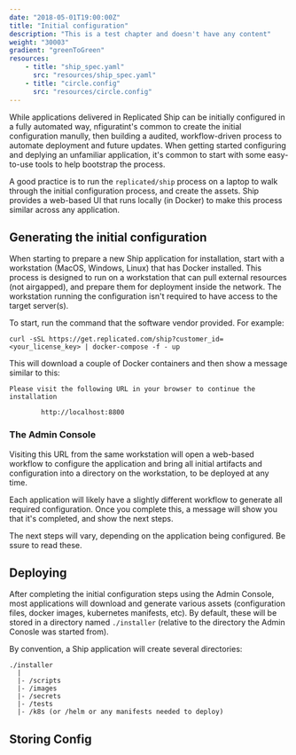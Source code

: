 ```yaml
---
date: "2018-05-01T19:00:00Z"
title: "Initial configuration"
description: "This is a test chapter and doesn't have any content"
weight: "30003"
gradient: "greenToGreen"
resources: 
    - title: "ship_spec.yaml"
      src: "resources/ship_spec.yaml"
    - title: "circle.config"
      src: "resources/circle.config"
---
```

While applications delivered in Replicated Ship can be initially configured in a fully automated way, nfiguratint's common to create the initial configuration manully, then building a audited, workflow-driven process to automate deployment and future updates. When getting started configuring and deplying an unfamiliar application, it's common to start with some easy-to-use tools to help bootstrap the process.

A good practice is to run the `replicated/ship` process on a laptop to walk through the initial configuration process, and create the assets. Ship provides a web-based UI that runs locally (in Docker) to make this process similar across any application.

## Generating the initial configuration

When starting to prepare a new Ship application for installation, start with a workstation (MacOS, Windows, Linux) that has Docker installed. This process is designed to run on a workstation that can pull external resources (not airgapped), and prepare them for deployment inside the network. The workstation running the configuration isn't required to have access to the target server(s).

To start, run the command that the software vendor provided. For example:

```shell
curl -sSL https://get.replicated.com/ship?customer_id=<your_license_key> | docker-compose -f - up
```

This will download a couple of Docker containers and then show a message similar to this:

```shell
Please visit the following URL in your browser to continue the installation

        http://localhost:8800

```

### The Admin Console

Visiting this URL from the same workstation will open a web-based workflow to configure the application and bring all initial artifacts and configuration into a directory on the workstation, to be deployed at any time.

Each application will likely have a slightly different workflow to generate all required configuration. Once you complete this, a message will show you that it's completed, and show the next steps.

The next steps will vary, depending on the application being configured. Be ssure to read these.

## Deploying

After completing the initial configuration steps using the Admin Console, most applications will download and generate various assets (configuration files, docker images, kubernetes manifests, etc). By default, these will be stored in a directory named `./installer` (relative to the directory the Admin Conosle was started from).

By convention, a Ship application will create several directories:

```
./installer
  |
  |- /scripts
  |- /images
  |- /secrets
  |- /tests
  |- /k8s (or /helm or any manifests needed to deploy)

```

## Storing Config